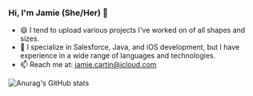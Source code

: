 ### Hi, I'm Jamie (She/Her) 👋

<!-- **jamiecartin/jamiecartin** is a ✨ _special_ ✨ repository because its `README.md` (this file) appears on your GitHub profile. -->

- 😄 I tend to upload various projects I've worked on of all shapes and sizes.
- 🔭 I specialize in Salesforce, Java, and iOS development, but I have experience in a wide range of languages and technologies.
- 📫 Reach me at: jamie.cartin@icloud.com 





 ![Anurag's GitHub stats](https://github-readme-stats.vercel.app/api?username=jamiecartin&show_icons=true&theme=transparent) 
 
